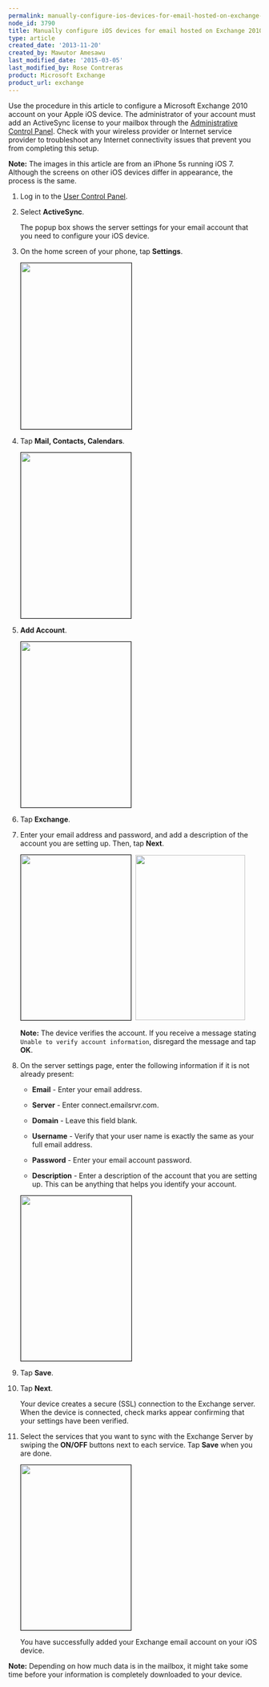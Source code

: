 ```yaml
---
permalink: manually-configure-ios-devices-for-email-hosted-on-exchange-2010/
node_id: 3790
title: Manually configure iOS devices for email hosted on Exchange 2010
type: article
created_date: '2013-11-20'
created_by: Mawutor Amesawu
last_modified_date: '2015-03-05'
last_modified_by: Rose Contreras
product: Microsoft Exchange
product_url: exchange
---
```


Use the procedure in this article to configure a Microsoft Exchange 2010 account on your Apple iOS device. The administrator of your account must add an ActiveSync license to your mailbox through the [Administrative Control Panel](https://cp.rackspace.com/Login.aspx). Check with your wireless provider or Internet service provider to troubleshoot any Internet connectivity issues that prevent you from completing this setup.

**Note:** The images in this article are from an iPhone 5s running iOS 7. Although the screens on other iOS devices differ in appearance, the process is the same.

1.	Log in to the [User Control Panel](https://admin.emailsrvr.com/usercp/Login).

2.	Select **ActiveSync**.

    The popup box shows the server settings for your email account that you need to configure your iOS device.

3.	On the home screen of your phone, tap **Settings**.


    <img alt="" border="1" height="332" src="{% asset_path exchange/manually-configure-ios-devices-for-email-hosted-on-exchange-2010/IMG_0016.PNG %}" width="221" />

4. Tap **Mail, Contacts, Calendars**.

    <img alt="" border="1" height="331" src="{% asset_path exchange/manually-configure-ios-devices-for-email-hosted-on-exchange-2010/IMG_0017.PNG %}" width="220" />

5. **Add Account**.

	<img alt="" border="1" height="331" src="{% asset_path exchange/manually-configure-ios-devices-for-email-hosted-on-exchange-2010/IMG_0018.PNG %}" width="220" />

6. Tap **Exchange**.

7. Enter your email address and password, and add a description of the account you are setting up. Then, tap **Next**.

    <img alt="" border="1" height="330" src="{% asset_path exchange/manually-configure-ios-devices-for-email-hosted-on-exchange-2010/IMG_0038.PNG %}" width="220" />&nbsp; <img alt="" height="330" src="{% asset_path exchange/manually-configure-ios-devices-for-email-hosted-on-exchange-2010/IMG_0027_1.PNG %}" width="219" />

    **Note:** The device verifies the account. If you receive a message stating `Unable to verify account information`, disregard the message and tap **OK**.

8.	On the server settings page, enter the following information if it is not already present:
    - **Email** - Enter your email address.

    - **Server** - Enter connect.emailsrvr.com.

    - **Domain** - Leave this field blank.

    - **Username** - Verify that your user name is exactly the same as your full email address.

    - **Password** - Enter your email account password.

    - **Description** - Enter a description of the account that you are setting up. This can be anything that helps you identify your account.


    <img alt="" border="1" height="330" src="{% asset_path exchange/manually-configure-ios-devices-for-email-hosted-on-exchange-2010/mex05_0.PNG %}" width="221" />

9. Tap **Save**.

10.	Tap **Next**.

    Your device creates a secure (SSL) connection to the Exchange server. When the device is connected, check marks appear confirming that your settings have been verified.

11.	Select the services that you want to sync with the Exchange Server by swiping the **ON/OFF** buttons next to each service. Tap **Save** when you are done.

    <img alt="" border="1" height="330" src="{% asset_path exchange/manually-configure-ios-devices-for-email-hosted-on-exchange-2010/IMG_0034_1.PNG %}" width="220" />

    You have successfully added your Exchange email account on your iOS device.

**Note:** Depending on how much data is in the mailbox, it might take some time before your information is completely downloaded to your device.

<p>&nbsp;</p>
